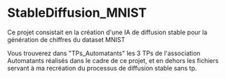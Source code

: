 # StableDiffusion_MNIST
Ce projet consistait en la création d'une IA de diffusion stable pour la génération de chiffres du dataset MNIST

Vous trouverez dans "TPs_Automatants" les 3 TPs de l'association Automatants réalisés dans le cadre de ce projet, et en dehors les fichiers servant à ma recréation du processus de diffusion stable sans tp.
